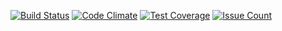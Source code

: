[![Build Status](https://travis-ci.org/michelchenrich/mm-kata-ruby-ruby.svg?branch=master)](https://travis-ci.org/michelchenrich/mm-kata-ruby-ruby)
[![Code Climate](https://codeclimate.com/github/michelchenrich/mm-kata-ruby-ruby/badges/gpa.svg)](https://codeclimate.com/github/michelchenrich/mm-kata-ruby-ruby)
[![Test Coverage](https://codeclimate.com/github/michelchenrich/mm-kata-ruby-ruby/badges/coverage.svg)](https://codeclimate.com/github/michelchenrich/mm-kata-ruby-ruby/coverage)
[![Issue Count](https://codeclimate.com/github/michelchenrich/mm-kata-ruby-ruby/badges/issue_count.svg)](https://codeclimate.com/github/michelchenrich/mm-kata-ruby-ruby)
